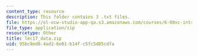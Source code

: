 ```yaml
---
content_type: resource
description: This folder contains 3 .txt files.
file: https://ol-ocw-studio-app-qa.s3.amazonaws.com/courses/6-00sc-introduction-to-computer-science-and-programming-spring-2011/95bc8ed64ad26e01b14fc5fc5d85cdfa_lec17_data.zip
file_type: application/zip
resourcetype: Other
title: lec17_data.zip
uid: 95bc8ed6-4ad2-6e01-b14f-c5fc5d85cdfa
---
```

